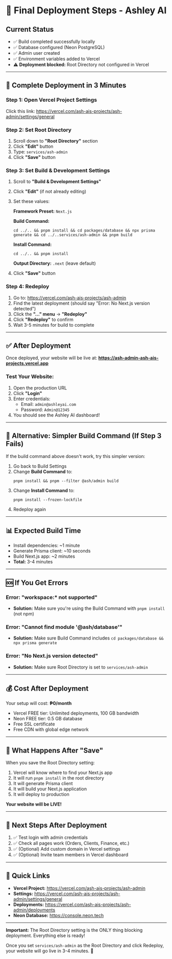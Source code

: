 # 🚀 Final Deployment Steps - Ashley AI

## Current Status
- ✅ Build completed successfully locally
- ✅ Database configured (Neon PostgreSQL)
- ✅ Admin user created
- ✅ Environment variables added to Vercel
- ⚠️ **Deployment blocked:** Root Directory not configured in Vercel

---

## 📝 Complete Deployment in 3 Minutes

### Step 1: Open Vercel Project Settings
Click this link: https://vercel.com/ash-ais-projects/ash-admin/settings/general

### Step 2: Set Root Directory
1. Scroll down to **"Root Directory"** section
2. Click **"Edit"** button
3. Type: `services/ash-admin`
4. Click **"Save"** button

### Step 3: Set Build & Development Settings
1. Scroll to **"Build & Development Settings"**
2. Click **"Edit"** (if not already editing)
3. Set these values:

   **Framework Preset:** `Next.js`

   **Build Command:**
   ```
   cd ../.. && pnpm install && cd packages/database && npx prisma generate && cd ../..services/ash-admin && pnpm build
   ```

   **Install Command:**
   ```
   cd ../.. && pnpm install
   ```

   **Output Directory:** `.next` (leave default)

4. Click **"Save"** button

### Step 4: Redeploy
1. Go to: https://vercel.com/ash-ais-projects/ash-admin
2. Find the latest deployment (should say "Error: No Next.js version detected")
3. Click the **"..." menu** → **"Redeploy"**
4. Click **"Redeploy"** to confirm
5. Wait 3-5 minutes for build to complete

---

## ✅ After Deployment

Once deployed, your website will be live at:
**https://ash-admin-ash-ais-projects.vercel.app**

### Test Your Website:
1. Open the production URL
2. Click **"Login"**
3. Enter credentials:
   - Email: `admin@ashleyai.com`
   - Password: `Admin@12345`
4. You should see the Ashley AI dashboard!

---

## 🔧 Alternative: Simpler Build Command (If Step 3 Fails)

If the build command above doesn't work, try this simpler version:

1. Go back to Build Settings
2. Change **Build Command** to:
   ```
   pnpm install && pnpm --filter @ash/admin build
   ```
3. Change **Install Command** to:
   ```
   pnpm install --frozen-lockfile
   ```
4. Redeploy again

---

## 📊 Expected Build Time
- Install dependencies: ~1 minute
- Generate Prisma client: ~10 seconds
- Build Next.js app: ~2 minutes
- **Total:** 3-4 minutes

---

## 🆘 If You Get Errors

### Error: "workspace:* not supported"
- **Solution:** Make sure you're using the Build Command with `pnpm install` (not npm)

### Error: "Cannot find module '@ash/database'"
- **Solution:** Make sure Build Command includes `cd packages/database && npx prisma generate`

### Error: "No Next.js version detected"
- **Solution:** Make sure Root Directory is set to `services/ash-admin`

---

## 💰 Cost After Deployment

Your setup will cost: **₱0/month**

- Vercel FREE tier: Unlimited deployments, 100 GB bandwidth
- Neon FREE tier: 0.5 GB database
- Free SSL certificate
- Free CDN with global edge network

---

## 🎯 What Happens After "Save"

When you save the Root Directory setting:
1. Vercel will know where to find your Next.js app
2. It will run `pnpm install` in the root directory
3. It will generate Prisma client
4. It will build your Next.js application
5. It will deploy to production

**Your website will be LIVE!**

---

## 📱 Next Steps After Deployment

1. ✅ Test login with admin credentials
2. ✅ Check all pages work (Orders, Clients, Finance, etc.)
3. ✅ (Optional) Add custom domain in Vercel settings
4. ✅ (Optional) Invite team members in Vercel dashboard

---

## 🔗 Quick Links

- **Vercel Project:** https://vercel.com/ash-ais-projects/ash-admin
- **Settings:** https://vercel.com/ash-ais-projects/ash-admin/settings/general
- **Deployments:** https://vercel.com/ash-ais-projects/ash-admin/deployments
- **Neon Database:** https://console.neon.tech

---

**Important:** The Root Directory setting is the ONLY thing blocking deployment. Everything else is ready!

Once you set `services/ash-admin` as the Root Directory and click Redeploy, your website will go live in 3-4 minutes. 🚀